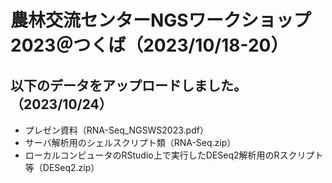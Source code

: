 # 農林交流センターNGSワークショップ2023＠つくば（2023/10/18-20）

## 以下のデータをアップロードしました。（2023/10/24）
- プレゼン資料（RNA-Seq_NGSWS2023.pdf）
- サーバ解析用のシェルスクリプト類（RNA-Seq.zip）
- ローカルコンピュータのRStudio上で実行したDESeq2解析用のRスクリプト等（DESeq2.zip）
